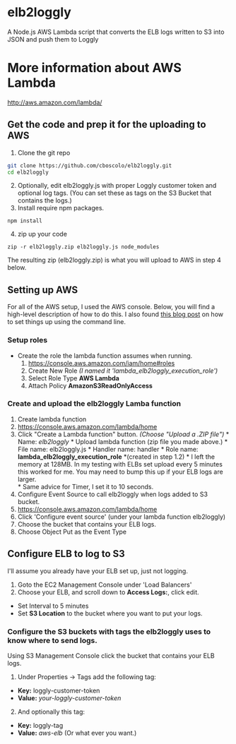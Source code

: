 # elb2loggly
A Node.js AWS Lambda script that converts the ELB logs written to S3 into JSON and push them to Loggly

# More information about AWS Lambda
http://aws.amazon.com/lambda/

## Get the code and prep it for the uploading to AWS
1. Clone the git repo
```bash
git clone https://github.com/cboscolo/elb2loggly.git
cd elb2loggly
```
2. Optionally, edit elb2loggly.js with proper Loggly customer token and optional log tags. (You can set these as tags on the S3 Bucket that contains the logs.)
3. Install require npm packages.
```
npm install
```
4. zip up your code
```
zip -r elb2loggly.zip elb2loggly.js node_modules
```
The resulting zip (elb2loggly.zip) is what you will upload to AWS in step 4 below.

## Setting up AWS
For all of the AWS setup, I used the AWS console.  Below, you will find a high-level description of how to do this.  I also found [this blog post](http://alestic.com/2014/11/aws-lambda-cli) on how to set things up using the command line.

### Setup roles
* Create the role the lambda function assumes when running.
  1. https://console.aws.amazon.com/iam/home#roles
  2. Create New Role *(I named it 'lambda_elb2loggly_execution_role')*
  3. Select Role Type **AWS Lambda**
  4. Attach Policy **AmazonS3ReadOnlyAccess**

### Create and upload the elb2loggly Lamba function
1. Create lambda function
  1. https://console.aws.amazon.com/lambda/home
  2. Click "Create a Lambda function" button. *(Choose "Upload a .ZIP file")*
    * Name: *elb2loggly*
    * Upload lambda function (zip file you made above.)
    * File name: elb2loggly.js
    * Handler name: handler
    * Role name: **lambda_elb2loggly_execution_role** *(created in step 1.2)
    * I left the memory at 128MB.  In my testing with ELBs set upload every 5 minutes this worked for me.  You may need to bump this up if your ELB logs are larger.  
    * Same advice for Timer, I set it to 10 seconds.
2. Configure Event Source to call elb2loggly when logs added to S3 bucket.
  1. https://console.aws.amazon.com/lambda/home
  2. Click 'Configure event source' (under your lambda function elb2loggly)
  3. Choose the bucket that contains your ELB logs.
  4. Choose Object Put as the Event Type

## Configure ELB to log	to S3
I'll assume you already have your ELB set up, just not logging.
1. Goto the EC2 Management Console under 'Load Balancers'
2. Choose your ELB, and scroll down to **Access Logs:**, click edit.
  * Set Interval to 5 minutes
  * Set **S3 Location** to the bucket where you want to put your logs.

### Configure the S3 buckets with tags the elb2loggly uses to know where to send logs.
Using S3 Management Console click the bucket that contains your ELB logs.
1. Under Properties -> Tags add the following tag:
  * **Key:** loggly-customer-token
  * **Value:** *your-loggly-customer-token*
2. And optionally this tag:
  * **Key:** loggly-tag
  * **Value:** *aws-elb* (Or what ever you want.)
